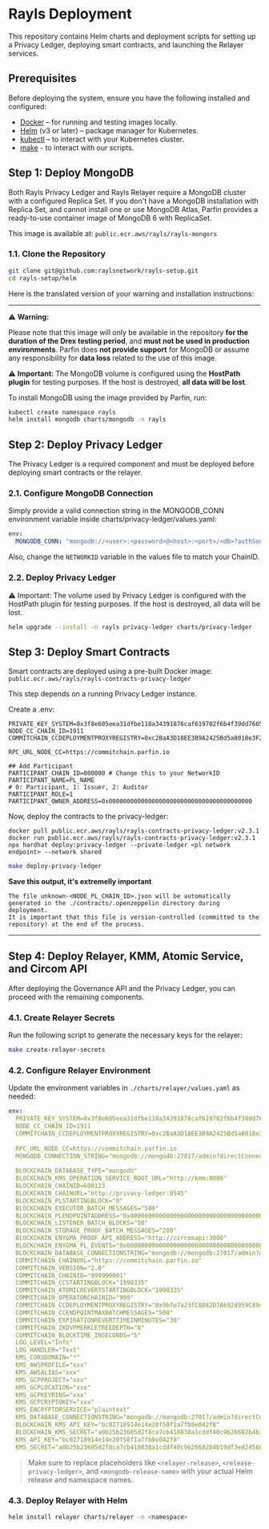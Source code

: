 # Rayls Deployment

This repository contains Helm charts and deployment scripts for setting up a Privacy Ledger, deploying smart contracts, and launching the Relayer services.

## Prerequisites

Before deploying the system, ensure you have the following installed and configured:

- [Docker](https://www.docker.com/) – for running and testing images locally.
- [Helm](https://helm.sh/) (v3 or later) – package manager for Kubernetes.
- [kubectl](https://kubernetes.io/docs/tasks/tools/) – to interact with your Kubernetes cluster.
- [make](https://www.gnu.org/software/make/) - to interact with our scripts.

## Step 1: Deploy MongoDB

Both Rayls Privacy Ledger and Rayls Relayer require a MongoDB cluster with a configured Replica Set.
If you don't have a MongoDB installation with Replica Set, and cannot install one or use MongoDB Atlas, Parfin provides a ready-to-use container image of MongoDB 6 with ReplicaSet.

This image is available at:
`public.ecr.aws/rayls/rayls-mongors`

### 1.1. Clone the Repository

```bash
git clone git@github.com:raylsnetwork/rayls-setup.git
cd rayls-setup/helm
```

Here is the translated version of your warning and installation instructions:

---

⚠️ **Warning:**

Please note that this image will only be available in the repository **for the duration of the Drex testing period**, and **must not be used in production environments**.
Parfin does **not provide support** for MongoDB or assume any responsibility for **data loss** related to the use of this image.

⚠️ **Important:** The MongoDB volume is configured using the **HostPath plugin** for testing purposes.
If the host is destroyed, **all data will be lost**.

To install MongoDB using the image provided by Parfin, run:

```bash
kubectl create namespace rayls
helm install mongodb charts/mongodb -n rayls
```

## Step 2: Deploy Privacy Ledger

The Privacy Ledger is a required component and must be deployed before deploying smart contracts or the relayer.

### 2.1. Configure MongoDB Connection
Simply provide a valid connection string in the MONGODB_CONN environment variable inside charts/privacy-ledger/values.yaml:

```yaml
env:
  MONGODB_CONN: "mongodb://<user>:<password>@<host>:<port>/<db>?authSource=admin"
```

Also, change the `NETWORKID` variable in the values file to match your ChainID.

### 2.2. Deploy Privacy Ledger

⚠️ Important: The volume used by Privacy Ledger is configured with the HostPath plugin for testing purposes.
If the host is destroyed, all data will be lost.

```bash
helm upgrade --install -n rayls privacy-ledger charts/privacy-ledger
```

## Step 3: Deploy Smart Contracts

Smart contracts are deployed using a pre-built Docker image:
`public.ecr.aws/rayls/rayls-contracts-privacy-ledger`

This step depends on a running Privacy Ledger instance.

Create a .env:
```
PRIVATE_KEY_SYSTEM=0x3f8e605eea31dfbe118a34391876caf619702f6b4f39dd7665db4ca7609322cb
NODE_CC_CHAIN_ID=1911
COMMITCHAIN_CCDEPLOYMENTPROXYREGISTRY=0xc2BaA3D18EE3B9A2425Bd5a8018e3F2f1171cDd2

RPC_URL_NODE_CC=https://commitchain.parfin.io

## Add Participant
PARTICIPANT_CHAIN_ID=000000 # Change this to your NetworkID
PARTICIPANT_NAME=PL_NAME
# 0: Participant, 1: Issuer, 2: Auditor
PARTICIPANT_ROLE=1
PARTICIPANT_OWNER_ADDRESS=0x0000000000000000000000000000000000000000
```

Now, deploy the contracts to the privacy-ledger:
```
docker pull public.ecr.aws/rayls/rayls-contracts-privacy-ledger:v2.3.1
docker run public.ecr.aws/rayls/rayls-contracts-privacy-ledger:v2.3.1 npx hardhat deploy:privacy-ledger --private-ledger <pl network endpoint> --network shared
```

```sh
make deploy-privacy-ledger
```

**Save this output, it's extremelly important**

```
The file unknown-<NODE_PL_CHAIN_ID>.json will be automatically generated in the ./contracts/.openzeppelin directory during deployment.
It is important that this file is version-controlled (committed to the repository) at the end of the process.
```

---

## Step 4: Deploy Relayer, KMM, Atomic Service, and Circom API

After deploying the Governance API and the Privacy Ledger, you can proceed with the remaining components.

### 4.1. Create Relayer Secrets

Run the following script to generate the necessary keys for the relayer:

```bash
make create-relayer-secrets
```

### 4.2. Configure Relayer Environment

Update the environment variables in `./charts/relayer/values.yaml` as needed:

```yaml
env:
  PRIVATE_KEY_SYSTEM=0x3f8e605eea31dfbe118a34391876caf619702f6b4f39dd7665db4ca7609322cb
  NODE_CC_CHAIN_ID=1911
  COMMITCHAIN_CCDEPLOYMENTPROXYREGISTRY=0xc2BaA3D18EE3B9A2425Bd5a8018e3F2f1171cDd2
  
  RPC_URL_NODE_CC=https://commitchain.parfin.io
  MONGODB_CONNECTION_STRING="mongodb://mongodb:27017/admin?directConnection=true&replicaSet=rs0"
  
  BLOCKCHAIN_DATABASE_TYPE="mongodb"
  BLOCKCHAIN_KMS_OPERATION_SERVICE_ROOT_URL="http://kmm:8080"
  BLOCKCHAIN_CHAINID=600123
  BLOCKCHAIN_CHAINURL="http://privacy-ledger:8545"
  BLOCKCHAIN_PLSTARTINGBLOCK="0"
  BLOCKCHAIN_EXECUTOR_BATCH_MESSAGES="500"
  BLOCKCHAIN_PLENDPOINTADDRESS="0x0000000000000000000000000000000000000000"
  BLOCKCHAIN_LISTENER_BATCH_BLOCKS="50"
  BLOCKCHAIN_STORAGE_PROOF_BATCH_MESSAGES="200"
  BLOCKCHAIN_ENYGMA_PROOF_API_ADDRESS="http://circomapi:3000"
  BLOCKCHAIN_ENYGMA_PL_EVENTS="0x0000000000000000000000000000000000000000"
  BLOCKCHAIN_DATABASE_CONNECTIONSTRING="mongodb://mongodb:27017/admin?directConnection=true&replicaSet=rs0"
  COMMITCHAIN_CHAINURL="https://commitchain.parfin.io"
  COMMITCHAIN_VERSION="2.0"
  COMMITCHAIN_CHAINID="999990001"
  COMMITCHAIN_CCSTARTINGBLOCK="1990335"
  COMMITCHAIN_ATOMICREVERTSTARTINGBLOCK="1990335"
  COMMITCHAIN_OPERATORCHAINID="999"
  COMMITCHAIN_CCDEPLOYMENTPROXYREGISTRY="0x9bfe7a23fC8882D7A692d959C89c0c2A7266bfED"
  COMMITCHAIN_CCENDPOINTMAXBATCHMESSAGES="500"
  COMMITCHAIN_EXPIRATIONREVERTTIMEINMINUTES="30"
  COMMITCHAIN_ZKDVPMERKLETREEDEPTH="8"
  COMMITCHAIN_BLOCKTIME_INSECONDS="5"
  LOG_LEVEL="Info"
  LOG_HANDLER="Text"
  KMS_CORSDOMAIN="*"
  KMS_AWSPROFILE="xxx"
  KMS_AWSALIAS="xxx"
  KMS_GCPPROJECT="xxx"
  KMS_GCPLOCATION="xxx"
  KMS_GCPKEYRING="xxx"
  KMS_GCPCRYPTOKEY="xxx"
  KMS_ENCRYPTORSERVICE="plaintext"
  KMS_DATABASE_CONNECTIONSTRING="mongodb://mongodb:27017/admin?directConnection=true&replicaSet=rs0"
  BLOCKCHAIN_KMS_API_KEY="bc02718914e14e20f58f1a7fb8e042f8"
  BLOCKCHAIN_KMS_SECRET="a0b25b23605d2f8ca7cb418838a1cddf40c9626682b4b19df3ed245681cc6a5a"
  KMS_API_KEY="bc02718914e14e20f58f1a7fb8e042f8"
  KMS_SECRET="a0b25b23605d2f8ca7cb418838a1cddf40c9626682b4b19df3ed245681cc6a5a"
```

> Make sure to replace placeholders like `<relayer-release>`, `<release-privacy-ledger>`, and `<mongodb-release-name>` with your actual Helm release and namespace names.

### 4.3. Deploy Relayer with Helm

```bash
helm install relayer charts/relayer -n <namespace>
```
